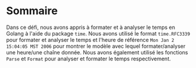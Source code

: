 # Sommaire

Dans ce défi, nous avons appris à formater et à analyser le temps en Golang à l'aide du package `time`. Nous avons utilisé le format `time.RFC3339` pour formater et analyser le temps et l'heure de référence `Mon Jan 2 15:04:05 MST 2006` pour montrer le modèle avec lequel formater/analyser une heure/une chaîne donnée. Nous avons également utilisé les fonctions `Parse` et `Format` pour analyser et formater le temps respectivement.
